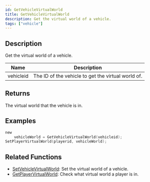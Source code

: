 ```yaml
---
id: GetVehicleVirtualWorld
title: GetVehicleVirtualWorld
description: Get the virtual world of a vehicle.
tags: ["vehicle"]
---
```


## Description

Get the virtual world of a vehicle.

| Name      | Description                                        |
| --------- | -------------------------------------------------- |
| vehicleid | The ID of the vehicle to get the virtual world of. |

## Returns

The virtual world that the vehicle is in.

## Examples

```c
new
	vehicleWorld = GetVehicleVirtualWorld(vehicleid);
SetPlayerVirtualWorld(playerid, vehicleWorld);
```

## Related Functions

- [SetVehicleVirtualWorld](SetVehicleVirtualWorld): Set the virtual world of a vehicle.
- [GetPlayerVirtualWorld](GetPlayerVirtualWorld): Check what virtual world a player is in.
